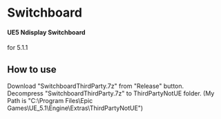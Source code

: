 # Switchboard

#### UE5 Ndisplay Switchboard
for 5.1.1

## How to use  
Download "SwitchboardThirdParty.7z" from "Release" button.  
Decompress "SwitchboardThirdParty.7z" to ThirdPartyNotUE folder. (My Path is "C:\Program Files\Epic Games\UE_5.1\Engine\Extras\ThirdPartyNotUE")  
